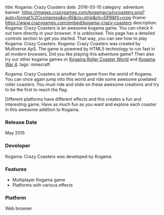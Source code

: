 title: Kogama: Crazy Coasters
date: 2016-03-10
category: adventure
banner: https://images.crazygames.com/kogamacrazycoasters.png?auto=format%2Ccompress&q=65&cs=strip&ch=DPR&fit=crop
iframe: https://www.crazygames.com/embed/kogama-crazy-coasters
description: Kogama: Crazy Coasters is an awesome kogama game. You can check it out here directly in your browser. It is unblocked. This page has a detailed controls section to get you started. That way, you can see how to play Kogama: Crazy Coasters. Kogama: Crazy Coasters was created by Multiverse ApS. The game is powered by HTML5 technology to run fast in all modern browsers. Did you like playing this adventure game? Then also try our other kogama games or <a href='https://www.crazygames.com/game/kogama-roller-coaster-world' target='_blank'>Kogama Roller Coaster World</a> and <a href='https://www.crazygames.com/game/kogama-war-4' target='_blank'>Kogama War 4</a>.
tags: minecraft

<p>Kogama: Crazy Coasters is another fun game from the world of Kogama. You can once again jump into this world and ride some awesome pixelated roller coasters. You must ride and slide on these awesome creations and try to be the first to reach the flag.



<p>

Different platforms have different effects and this creates a fun and interesting game. Have as much fun as you want and explore each coaster in this awesome addition to Kogama.

<h3>Release Date</h3>
May 2015 

<h3>Developer</h3>
Kogama: Crazy Coasters was developed by Kogama.

<h3>Features</h3>
<ul>
<li>Multiplayer Kogama game</li>
<li>Platforms with various effects</li>
</ul>

<h3>Platform</h3>
Web browser
        